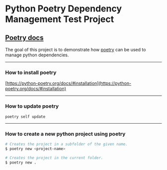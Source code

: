 # Python Poetry Dependency Management Test Project


## [Poetry docs](https://python-poetry.org/docs/basic-usage/)

The goal of this project is to demonstrate how [poetry](https://python-poetry.org) can be used to manage python dependencies.

---

### How to install poetry

[https://python-poetry.org/docs/#installation](https://python-poetry.org/docs/#installation)

---

### How to update poetry

```console
poetry self update
```

---

### How to create a new python project using poetry


```bash
# Creates the project in a subfolder of the given name.
$ poetry new <project-name>
```

```bash
# Creates the project in the current folder.
$ poetry new .
```



